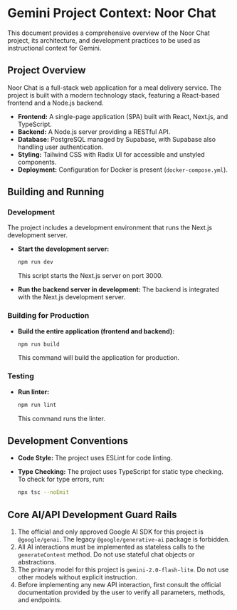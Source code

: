 # Gemini Project Context: Noor Chat

This document provides a comprehensive overview of the Noor Chat project, its architecture, and development practices to be used as instructional context for Gemini.

## Project Overview

Noor Chat is a full-stack web application for a meal delivery service. The project is built with a modern technology stack, featuring a React-based frontend and a Node.js backend.

- **Frontend:** A single-page application (SPA) built with React, Next.js, and TypeScript.
- **Backend:** A Node.js server providing a RESTful API.
- **Database:** PostgreSQL managed by Supabase, with Supabase also handling user authentication.
- **Styling:** Tailwind CSS with Radix UI for accessible and unstyled components.
- **Deployment:** Configuration for Docker is present (`docker-compose.yml`).

## Building and Running

### Development

The project includes a development environment that runs the Next.js development server.

- **Start the development server:**

  ```bash
  npm run dev
  ```

  This script starts the Next.js server on port 3000.

- **Run the backend server in development:**
  The backend is integrated with the Next.js development server.

### Building for Production

- **Build the entire application (frontend and backend):**
  ```bash
  npm run build
  ```
  This command will build the application for production.

### Testing

- **Run linter:**

  ```bash
  npm run lint
  ```

  This command runs the linter.

## Development Conventions

- **Code Style:** The project uses ESLint for code linting.
- **Type Checking:** The project uses TypeScript for static type checking. To check for type errors, run:

  ```bash
  npx tsc --noEmit
  ```

## Core AI/API Development Guard Rails

1.  The official and only approved Google AI SDK for this project is `@google/genai`. The legacy `@google/generative-ai` package is forbidden.
2.  All AI interactions must be implemented as stateless calls to the `generateContent` method. Do not use stateful chat objects or abstractions.
3.  The primary model for this project is `gemini-2.0-flash-lite`. Do not use other models without explicit instruction.
4.  Before implementing any new API interaction, first consult the official documentation provided by the user to verify all parameters, methods, and endpoints.
